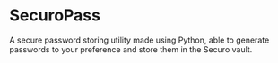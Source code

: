 # SecuroPass
 A secure password storing utility made using Python, able to generate passwords to your preference and store them in the Securo vault.
